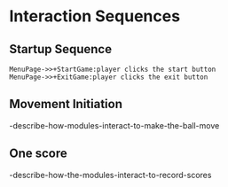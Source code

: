 # Interaction Sequences

## Startup Sequence

```mermaid
MenuPage->>+StartGame:player clicks the start button
MenuPage->>+ExitGame:player clicks the exit button
```
## Movement Initiation

-describe-how-modules-interact-to-make-the-ball-move

## One score

-describe-how-the-modules-interact-to-record-scores
